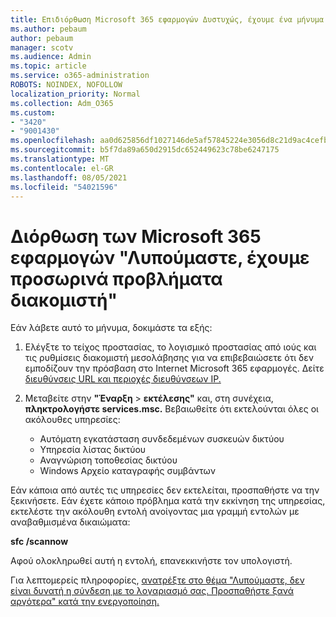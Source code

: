 ```yaml
---
title: Επιδιόρθωση Microsoft 365 εφαρμογών Δυστυχώς, έχουμε ένα μήνυμα προσωρινών προβλημάτων διακομιστή
ms.author: pebaum
author: pebaum
manager: scotv
ms.audience: Admin
ms.topic: article
ms.service: o365-administration
ROBOTS: NOINDEX, NOFOLLOW
localization_priority: Normal
ms.collection: Adm_O365
ms.custom:
- "3420"
- "9001430"
ms.openlocfilehash: aa0d625856df1027146de5af57845224e3056d8c21d9ac4cefbd4a9c329f487c
ms.sourcegitcommit: b5f7da89a650d2915dc652449623c78be6247175
ms.translationtype: MT
ms.contentlocale: el-GR
ms.lasthandoff: 08/05/2021
ms.locfileid: "54021596"
---
```

# <a name="fixing-the-microsoft-365-apps-sorry-we-are-having-temporary-server-issues-message"></a>Διόρθωση των Microsoft 365 εφαρμογών "Λυπούμαστε, έχουμε προσωρινά προβλήματα διακομιστή"

Εάν λάβετε αυτό το μήνυμα, δοκιμάστε τα εξής:

1. Ελέγξτε το τείχος προστασίας, το λογισμικό προστασίας από ιούς και τις ρυθμίσεις διακομιστή μεσολάβησης για να επιβεβαιώσετε ότι δεν εμποδίζουν την πρόσβαση στο Internet Microsoft 365 εφαρμογές. Δείτε [διευθύνσεις URL και περιοχές διευθύνσεων IP.](https://docs.microsoft.com/office365/enterprise/urls-and-ip-address-ranges)

2. Μεταβείτε στην **"Έναρξη**  >  **εκτέλεσης"** και, στη συνέχεια, **πληκτρολογήστε services.msc.** Βεβαιωθείτε ότι εκτελούνται όλες οι ακόλουθες υπηρεσίες:
    - Αυτόματη εγκατάσταση συνδεδεμένων συσκευών δικτύου
    - Υπηρεσία λίστας δικτύου
    - Αναγνώριση τοποθεσίας δικτύου
    - Windows Αρχείο καταγραφής συμβάντων

Εάν κάποια από αυτές τις υπηρεσίες δεν εκτελείται, προσπαθήστε να την ξεκινήσετε. Εάν έχετε κάποιο πρόβλημα κατά την εκκίνηση της υπηρεσίας, εκτελέστε την ακόλουθη εντολή ανοίγοντας μια γραμμή εντολών με αναβαθμισμένα δικαιώματα:

**sfc /scannow**

Αφού ολοκληρωθεί αυτή η εντολή, επανεκκινήστε τον υπολογιστή.

Για λεπτομερείς πληροφορίες, [ανατρέξτε στο θέμα "Λυπούμαστε, δεν είναι δυνατή η σύνδεση με το λογαριασμό σας. Προσπαθήστε ξανά αργότερα" κατά την ενεργοποίηση.](https://docs.microsoft.com/office/troubleshoot/activation-installation/issue-when-activate-office-from-office-365)